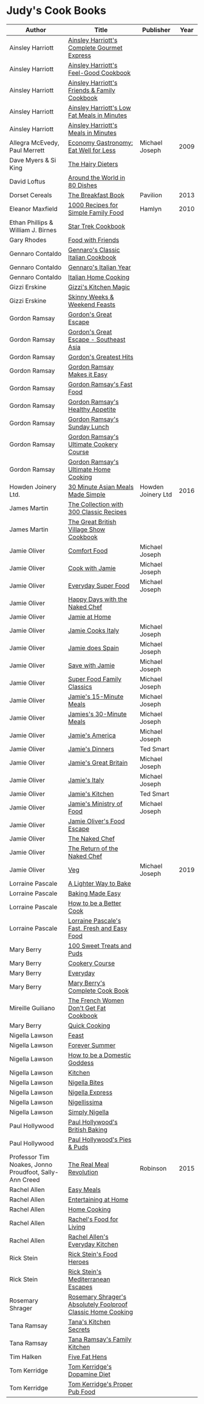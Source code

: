 # Judy's Cook Books

Author | Title | Publisher | Year
------ | ----- | --------- | ----
Ainsley Harriott | [Ainsley Harriott's Complete Gourmet Express]() |  | 
Ainsley Harriott | [Ainsley Harriott's Feel-Good Cookbook]() |  | 
Ainsley Harriott | [Ainsley Harriott's Friends & Family Cookbook]() |  | 
Ainsley Harriott | [Ainsley Harriott's Low Fat Meals in Minutes]() |  | 
Ainsley Harriott | [Ainsley Harriott's Meals in Minutes]() |  |
Allegra McEvedy, Paul Merrett | [Economy Gastronomy: Eat Well for Less]() | Michael Joseph | 2009
Dave Myers & Si King | [The Hairy Dieters]() |  | 
David Loftus | [Around the World in 80 Dishes]() |  |
Dorset Cereals | [The Breakfast Book]() | Pavilion | 2013
Eleanor Maxfield | [1000 Recipes for Simple Family Food]() | Hamlyn  | 2010
Ethan Phillips & William J. Birnes | [Star Trek Cookbook]() | |
Gary Rhodes | [Food with Friends]() |  | 
Gennaro Contaldo | [Gennaro's Classic Italian Cookbook]() |  | 
Gennaro Contaldo | [Gennaro's Italian Year]() |  | 
Gennaro Contaldo | [Italian Home Cooking]() |  | 
Gizzi Erskine | [Gizzi's Kitchen Magic]() |  | 
Gizzi Erskine | [Skinny Weeks & Weekend Feasts]() |  | 
Gordon Ramsay | [Gordon's Great Escape]() |  | 
Gordon Ramsay | [Gordon's Great Escape - Southeast Asia]() |  | 
Gordon Ramsay | [Gordon's Greatest Hits]() |  | 
Gordon Ramsay | [Gordon Ramsay Makes it Easy]() |  | 
Gordon Ramsay | [Gordon Ramsay's Fast Food]() |  |
Gordon Ramsay | [Gordon Ramsay's Healthy Appetite]() |  | 
Gordon Ramsay | [Gordon Ramsay's Sunday Lunch]() |  | 
Gordon Ramsay | [Gordon Ramsay's Ultimate Cookery Course]() |  | 
Gordon Ramsay | [Gordon Ramsay's Ultimate Home Cooking]() |  | 
Howden Joinery Ltd. | [30 Minute Asian Meals Made Simple]() | Howden Joinery Ltd | 2016
James Martin | [The Collection with 300 Classic Recipes]() |  |
James Martin | [The Great British Village Show Cookbook]() |  |
Jamie Oliver | [Comfort Food]() | Michael Joseph | 
Jamie Oliver | [Cook with Jamie]() | Michael Joseph | 
Jamie Oliver | [Everyday Super Food]() | Michael Joseph | 
Jamie Oliver | [Happy Days with the Naked Chef]() | |
Jamie Oliver | [Jamie at Home]() | |
Jamie Oliver | [Jamie Cooks Italy]() | Michael Joseph | 
Jamie Oliver | [Jamie does Spain]() | Michael Joseph |
Jamie Oliver | [Save with Jamie]() | Michael Joseph |
Jamie Oliver | [Super Food Family Classics]() | Michael Joseph | 
Jamie Oliver | [Jamie's 15-Minute Meals]() | Michael Joseph |
Jamie Oliver | [Jamies's 30-Minute Meals]() | Michael Joseph | 
Jamie Oliver | [Jamie's America]() | Michael Joseph | 
Jamie Oliver | [Jamie's Dinners]() | Ted Smart |
Jamie Oliver | [Jamie's Great Britain]() | Michael Joseph | 
Jamie Oliver | [Jamie's Italy]() | Michael Joseph |
Jamie Oliver | [Jamie's Kitchen]() | Ted Smart |
Jamie Oliver | [Jamie's Ministry of Food]() | Michael Joseph |
Jamie Oliver | [Jamie Oliver's Food Escape]() | | 
Jamie Oliver | [The Naked Chef]() | | 
Jamie Oliver | [The Return of the Naked Chef]() | | 
Jamie Oliver | [Veg](https://www.amazon.co.uk/Veg-Easy-Delicious-Meals-Everyone/dp/0718187768/) | Michael Joseph | 2019
Lorraine Pascale | [A Lighter Way to Bake]() |  |
Lorraine Pascale | [Baking Made Easy]() |  |
Lorraine Pascale | [How to be a Better Cook]() |  |
Lorraine Pascale | [Lorraine Pascale's Fast, Fresh and Easy Food]() |  |
Mary Berry | [100 Sweet Treats and Puds]() |  |
Mary Berry | [Cookery Course]() |  |
Mary Berry | [Everyday]() |  |
Mary Berry | [Mary Berry's Complete Cook Book]() |  | 
Mireille Guiliano | [The French Women Don't Get Fat Cookbook]() |  |
Mary Berry | [Quick Cooking]() |  |
Nigella Lawson | [Feast]() |  | 
Nigella Lawson | [Forever Summer]() |  | 
Nigella Lawson | [How to be a Domestic Goddess]() |  | 
Nigella Lawson | [Kitchen]() |  | 
Nigella Lawson | [Nigella Bites]() |  | 
Nigella Lawson | [Nigella Express]() |  | 
Nigella Lawson | [Nigellissima]() |  | 
Nigella Lawson | [Simply Nigella]() |  | 
Paul Hollywood | [Paul Hollywood's British Baking]() |  | 
Paul Hollywood | [Paul Hollywood's Pies & Puds]() |  | 
Professor Tim Noakes, Jonno Proudfoot, Sally-Ann Creed | [The Real Meal Revolution]() | Robinson | 2015
Rachel Allen | [Easy Meals]() |  | 
Rachel Allen | [Entertaining at Home]() |  | 
Rachel Allen | [Home Cooking]() |  | 
Rachel Allen | [Rachel's Food for Living]() |  | 
Rachel Allen | [Rachel Allen's Everyday Kitchen]() |  | 
Rick Stein | [Rick Stein's Food Heroes]() |  | 
Rick Stein | [Rick Stein's Mediterranean Escapes]() |  | 
Rosemary Shrager | [Rosemary Shrager's Absolutely Foolproof Classic Home Cooking]() |  | 
Tana Ramsay | [Tana's Kitchen Secrets]() |  | 
Tana Ramsay | [Tana Ramsay's Family Kitchen]() |  | 
Tim Halken | [Five Fat Hens]() |  |
Tom Kerridge | [Tom Kerridge's Dopamine Diet]() |  | 
Tom Kerridge | [Tom Kerridge's Proper Pub Food]() |  | 
